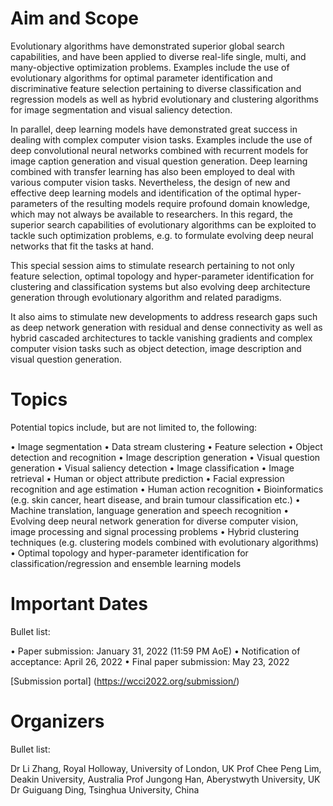 # Aim and Scope

Evolutionary algorithms have demonstrated superior global search capabilities, and have been applied to diverse real-life single, multi, and many-objective optimization problems. Examples include the use of evolutionary algorithms for optimal parameter identification and discriminative feature selection pertaining to diverse classification and regression models as well as hybrid evolutionary and clustering algorithms for image segmentation and visual saliency detection.

In parallel, deep learning models have demonstrated great success in dealing with complex computer vision tasks. Examples include the use of deep convolutional neural networks combined with recurrent models for image caption generation and visual question generation. Deep learning combined with transfer learning has also been employed to deal with various computer vision tasks. Nevertheless, the design of new and effective deep learning models and identification of the optimal hyper-parameters of the resulting models require profound domain knowledge, which may not always be available to researchers. In this regard, the superior search capabilities of evolutionary algorithms can be exploited to tackle such optimization problems, e.g. to formulate evolving deep neural networks that fit the tasks at hand.

This special session aims to stimulate research pertaining to not only feature selection, optimal topology and hyper-parameter identification for clustering and classification systems but also evolving deep architecture generation through evolutionary algorithm and related paradigms. 

It also aims to stimulate new developments to address research gaps such as deep network generation with residual and dense connectivity as well as hybrid cascaded architectures to tackle vanishing gradients and complex computer vision tasks such as object detection, image description and visual question generation.

# Topics

Potential topics include, but are not limited to, the following:

•	Image segmentation 
•	Data stream clustering
•	Feature selection
•	Object detection and recognition
•	Image description generation
•	Visual question generation
•	Visual saliency detection
•	Image classification
•	Image retrieval 
•	Human or object attribute prediction
•	Facial expression recognition and age estimation
•	Human action recognition
•	Bioinformatics (e.g. skin cancer, heart disease, and brain tumour classification etc.)
•	Machine translation, language generation and speech recognition
•	Evolving deep neural network generation for diverse computer vision, image processing and signal processing problems
•	Hybrid clustering techniques (e.g. clustering models combined with evolutionary algorithms)
•	Optimal topology and hyper-parameter identification for classification/regression and ensemble learning models

# Important Dates

Bullet list:

•	Paper submission: January 31, 2022 (11:59 PM AoE)
•	Notification of acceptance: April 26, 2022
•	Final paper submission: May 23, 2022

[Submission portal] (https://wcci2022.org/submission/)

# Organizers

Bullet list:

Dr Li Zhang, Royal Holloway, University of London, UK
Prof Chee Peng Lim, Deakin University, Australia
Prof Jungong Han, Aberystwyth University, UK
Dr Guiguang Ding, Tsinghua University, China

